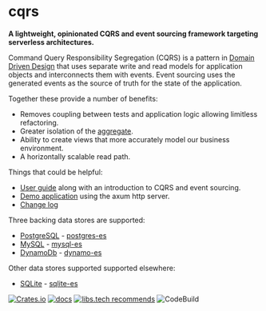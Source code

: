 # cqrs

**A lightweight, opinionated CQRS and event sourcing framework targeting serverless architectures.**

Command Query Responsibility Segregation (CQRS) is a pattern in
[Domain Driven Design](https://martinfowler.com/tags/domain%20driven%20design.html)
that uses separate write and read models for application objects and interconnects them with events.
Event sourcing uses the generated events as the source of truth for the
state of the application.

Together these provide a number of benefits:
- Removes coupling between tests and application logic allowing limitless refactoring.
- Greater isolation of the [aggregate](https://martinfowler.com/bliki/DDD_Aggregate.html).
- Ability to create views that more accurately model our business environment.
- A horizontally scalable read path.

Things that could be helpful:
- [User guide](https://doc.rust-cqrs.org) along with an introduction to CQRS and event sourcing.
- [Demo application](./demo/) using the axum http server.
- [Change log](https://github.com/serverlesstechnology/cqrs/blob/main/docs/versions/change_log.md)

Three backing data stores are supported:
- [PostgreSQL](https://www.postgresql.org/) - [postgres-es](./persistence/postgres-es/)
- [MySQL](https://www.mysql.com/) - [mysql-es](./persistence/mysql-es/)
- [DynamoDb](https://aws.amazon.com/dynamodb/) - [dynamo-es](./persistence/dynamo-es/)

Other data stores supported supported elsewhere:
- [SQLite](https://www.sqlite.org/) - [sqlite-es](https://crates.io/crates/sqlite-es)

[![Crates.io](https://img.shields.io/crates/v/cqrs-es)](https://crates.io/crates/cqrs-es)
[![docs](https://img.shields.io/badge/API-docs-blue.svg)](https://docs.rs/cqrs-es)
[![libs.tech recommends](https://libs.tech/project/253820385/badge.svg)](https://libs.tech/project/253820385/cqrs)
![CodeBuild](https://codebuild.us-west-2.amazonaws.com/badges?uuid=eyJlbmNyeXB0ZWREYXRhIjoia3ZYcXozMjVZaFhoTldlUmhHemlWVm9LUjVaTC9LN3dSTFZpMkVTTmRycElkcGhJT3g2TUdtajZyRWZMd01xNktvUkNwLzdZYW15bzJkZldQMjJWZ1dNPSIsIml2UGFyYW1ldGVyU3BlYyI6InFORDNyaFFEQUNFQkE1NlUiLCJtYXRlcmlhbFNldFNlcmlhbCI6MX0%3D&branch=main)

